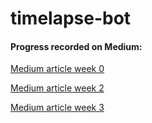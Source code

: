 # timelapse-bot

#### Progress recorded on Medium:

[Medium article week 0](https://medium.com/cse-468-568-robotic-algorithms/hyper-lapse-robot-week-0-69d332dea5f5)

[Medium article week 2](https://medium.com/cse-468-568-robotic-algorithms/hyper-lapse-robot-week-1-e1069581cb5)

[Medium article week 3](https://medium.com/cse-468-568-robotic-algorithms/hyper-lapse-robot-week-2-4fb9a0b45778)
